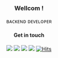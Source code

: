 <div align=center>


### Wellcom !

ʙᴀᴄᴋᴇɴᴅ ᴅᴇᴠᴇʟᴏᴘᴇʀ

    
    
#### Get in touch    

<a href="https://hyerin6.github.io/"><img src="https://img.shields.io/badge/-Tech%20Blog-B0C4DE?&style=flat-square&link=%22https://hyerin6.github.io/"/></a>
<a href="https://dev-hanna.tistory.com"><img src="https://img.shields.io/badge/-algorithm%20&%20reviews-708090?&style=flat-square&link=%22https://dev-hanna.tistory.com"/></a>
<a href="mailto:dev.hyerin@gmail.com">
    <img src="https://img.shields.io/badge/Gmail-d14836?logo=Gmail&style=flat-square&logoColor=white&link=dev.hyerin@gmail.com"/></a>
<a href="https://blog.naver.com/hyerin_0611">
    <img src="https://img.shields.io/badge/Blog-00C43B?logo=Naver&style=flat-square&logoColor=white"/></a> 
[![Hits](https://hits.seeyoufarm.com/api/count/incr/badge.svg?url=https%3A%2F%2Fgithub.com%2Fhyerin6&count_bg=%234C4651&title_bg=%238B839A&icon=github.svg&icon_color=%23FFFFFF&title=&edge_flat=false)](https://hits.seeyoufarm.com)
</div>

